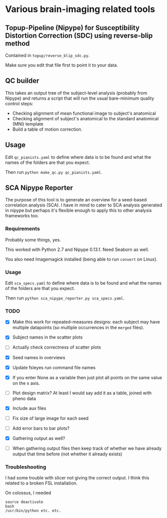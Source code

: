 
# Various brain-imaging related tools


## Topup-Pipeline (Nipype) for Susceptibility Distortion Correction (SDC) using reverse-blip method

Contained in `topup/reverse_blip_sdc.py`.

Make sure you edit that file first to point it to your data.




## QC builder

This takes an output tree of the subject-level analysis (probably from Nipype) and returns a script that will run the usual bare-minimum quality control steps:

* Checking alignment of mean functional image to subject's anatomical
* Checking alignment of subject's anatomical to the standard anatomical (MNI) template
* Build a table of motion correction.


## Usage

Edit `qc_pianists.yaml` to define where data is to be found and what the names of the folders are that you expect.

Then run `python make_qc.py qc_pianists.yaml`. 





## SCA Nipype Reporter

The purpose of this tool is to generate an overview for a seed-based correlation analysis (SCA). I have in mind to cater to SCA analysis generated in nipype but perhaps it's flexible enough to apply this to other analysis frameworks too.

### Requirements

Probably some things, yes.

This worked with Python 2.7 and Nipype 0.13.1. Need Seaborn as well. 

You also need Imagemagick installed (being able to run `convert` on Linux).



### Usage

Edit `sca_specs.yaml` to define where data is to be found and what the names of the folders are that you expect.

Then run `python sca_nipype_reporter.py sca_specs.yaml`. 



### TODO
- [x] Make this work for repeated-measures designs: each subject may have multiple datapoints (so multiple occurrences in the `merged` files).
- [x] Subject names in the scatter plots
- [ ] Actually check correctness of scatter plots
- [x] Seed names in overviews
- [x] Update fsleyes run command file names
- [x] If you enter None as a variable then just plot all points on the same value on the x axis.
- [ ] Plot design matrix? At least I would say add it as a table, joined with pheno data
- [x] Include aux files
- [ ] Fix size of large image for each seed
- [ ] Add error bars to bar plots?
- [x] Gathering output as well?
- [ ] When gathering output files then keep track of whether we have already output that time before (not whether it already exists)



### Troubleshooting
I had some trouble with slicer not giving the correct output. I think this related to a broken FSL installation.


On colossus, I needed
```
source deactivate
bash
/usr/bin/python etc. etc. 
```

